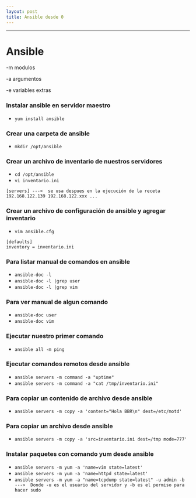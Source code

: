 ```yaml
---
layout: post
title: Ansible desde 0
---
```

<!-- Asi se ponen las fotos en Mackdown
![foto_personal](https://raw.githubusercontent.com/matthy11/matthy11.github.io/master/images/foto1.jpg)
-->

***

# Ansible 

-m modulos  

-a argumentos  

-e variables extras  



### Instalar ansible en servidor maestro  

- `yum install ansible`


### Crear una carpeta de ansible  

- `mkdir /opt/ansible`


### Crear un archivo de inventario de nuestros servidores  

- `cd /opt/ansible`
- `vi inventario.ini`

`[servers] --->  se usa despues en la ejecución de la receta`  
`192.168.122.139 192.168.122.xxx ...`


### Crear un archivo de configuración de ansible y agregar inventario  

- `vim ansible.cfg`

`[defaults]`  
`inventory = inventario.ini`


### Para listar manual de comandos en ansible  

- `ansible-doc -l `
- `ansible-doc -l |grep user`
- `ansible-doc -l |grep vim`


### Para ver manual de algun comando  

- `ansible-doc user`
- `ansible-doc vim`


### Ejecutar nuestro primer comando  

- `ansible all -m ping`


### Ejecutar comandos remotos desde ansible  

- `ansible servers -m command -a "uptime"`
- `ansible servers -m command -a "cat /tmp/inventario.ini"`


### Para copiar un contenido de archivo desde ansible  

- `ansible servers -m copy -a 'content="Hola BBR\n" dest=/etc/motd'`


### Para copiar un archivo desde ansible  

- `ansible servers -m copy -a 'src=inventario.ini dest=/tmp mode=777'`


### Instalar paquetes con comando yum desde ansible  

- `ansible servers -m yum -a 'name=vim state=latest'`
- `ansible servers -m yum -a 'name=httpd state=latest'`
- `ansible servers -m yum -a "name=tcpdump state=latest" -u admin -b    --->  Donde -u es el usuario del servidor y -b es el permiso para hacer sudo`
